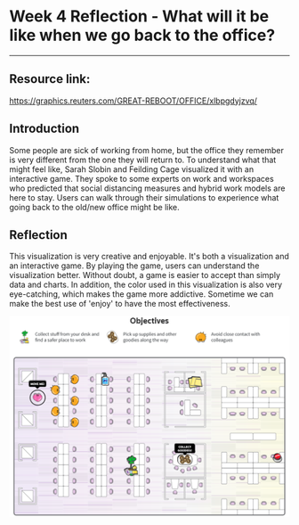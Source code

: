 # Week 4 Reflection - What will it be like when we go back to the office?
---
## Resource link: 

https://graphics.reuters.com/GREAT-REBOOT/OFFICE/xlbpgdyjzvq/

## Introduction

Some people are sick of working from home, but the office they remember is very different from the one they will return to. To understand what that might feel like, Sarah Slobin and Feilding Cage visualized it with an interactive game.
They spoke to some experts on work and workspaces who predicted that social distancing measures and hybrid work models are here to stay. Users can walk through their simulations to experience what going back to the old/new office might be like. 

## Reflection

This visualization is very creative and enjoyable. It's both a visualization and an interactive game. By playing the game, users can understand the visualization better. Without doubt, a game is easier to accept than simply data and charts. In addition, the color used in this visualization is also very eye-catching, which makes the game more addictive. Sometime we can make the best use of 'enjoy' to have the most effectiveness.

![img 4-1](img/4-1.PNG)
